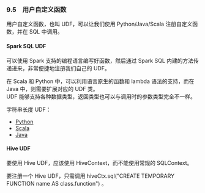 ### 9.5　用户自定义函数 ###
用户自定义函数，也叫 UDF，可以让我们使用 Python/Java/Scala 注册自定义函数，并在 SQL 中调用。  

#### Spark SQL UDF ####
可以使用 Spark 支持的编程语言编写好函数，然后通过 Spark SQL 内建的方法传递进来，非常便捷地注册我们自己的 UDF。  

在 Scala 和 Python 中，可以利用语言原生的函数和 lambda 语法的支持，而在 Java 中，则需要扩展对应的 UDF 类。  
UDF 能够支持各种数据类型，返回类型也可以与调用时的参数类型完全不一样。  

字符串长度 UDF：
-   [Python](P51SparkSqlUDF.py)
-   [Scala](S51SparkSqlUDF.scala)
-   [Java](J51SparkSqlUDF.java)


#### Hive UDF ####
要使用 Hive UDF，应该使用 HiveContext，而不能使用常规的 SQLContext。  

要注册一个 Hive UDF，只需调用 hiveCtx.sql("CREATE TEMPORARY FUNCTION name AS class.function") 。








